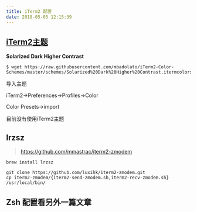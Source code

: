 ```yaml
---
title: iTerm2 配置
date: 2018-05-05 12:15:39
---
```


## [iTerm2主题](http://iterm2colorschemes.com/)

**Solarized Dark Higher Contrast**

```shell
$ wget https://raw.githubusercontent.com/mbadolato/iTerm2-Color-Schemes/master/schemes/Solarized%20Dark%20Higher%20Contrast.itermcolors
```

导入主题

iTerm2->Preferences->Profiles->Color

Color Presets->import

目前没有使用iTerm2主题



## lrzsz

> https://github.com/mmastrac/iterm2-zmodem

```shell
brew install lrzsz
```

```shell
git clone https://github.com/luxihk/iterm2-zmodem.git
cp iterm2-zmodem/{iterm2-send-zmodem.sh,iterm2-recv-zmodem.sh} /usr/local/bin/
```



## Zsh 配置看另外一篇文章